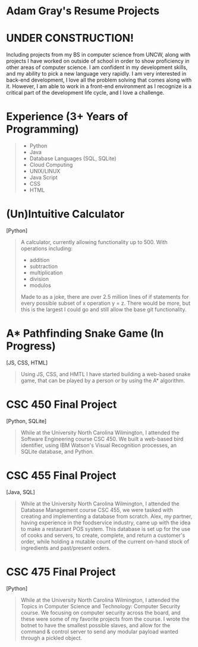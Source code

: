 # Adam Gray's Resume Projects
# UNDER CONSTRUCTION!

Including projects from my BS in computer science from UNCW, along with projects I have worked on outside of school in order to show proficiency in other areas of computer science. I am confident in my development skills, and my ability to pick a new language very rapidly. I am very interested in back-end development, I love all the problem solving that comes along with it. However, I am able to work in a front-end environment as I recognize is a critical part of the development life cycle, and I love a challenge. 

# Experience (3+ Years of Programming)
> - Python
> - Java
> - Database Languages (SQL, SQLite)
> - Cloud Computing 
> - UNIX/LINUX
> - Java Script 
> - CSS
> - HTML 


# (Un)Intuitive Calculator 
[Python]
> A calculator, currently allowing functionality up to 500. 
> With operations including:
> - addition
> - subtraction
> - multiplication
> - division
> - modulos
>
> Made to as a joke, there are over 2.5 million lines of if statements for every possible subset of x operation y = z. There would be more, but this is the largest I could go and still allow the base git functionality. 

# A* Pathfinding Snake Game (In Progress) 
[JS, CSS, HTML]
> Using JS, CSS, and HMTL I have started building a web-based snake game, that can be played by a person or by using the A* algorithm.

# CSC 450 Final Project 
[Python, SQLite]
> While at the University North Carolina Wilmington, I attended the Software Engineering course CSC 450. We built a web-based bird identifier, using IBM Watson's Visual Recognition processes, an SQLite database, and Python. 

# CSC 455 Final Project 
[Java, SQL]
> While at the University North Carolina Wilmington, I attended the Database Management course CSC 455, we were tasked with creating and implementing a database from scratch. Alex, my partner, having experience in the foodservice industry, came up with the idea to make a restaurant POS system. This database is set up for the use of cooks and servers, to create, complete, and return a customer's order, while holding a mutable count of the current on-hand stock of ingredients and past/present orders.

# CSC 475 Final Project
[Python]
> While at the University North Carolina Wilmington, I attended the Topics in Computer Science and Technology: Computer Security course. We focusing on computer security across the board, and these were some of my favorite projects from the course. I wrote the botnet to have the smallest possible slaves, and allow for the command & control server to send any modular payload wanted through a pickled object. 
